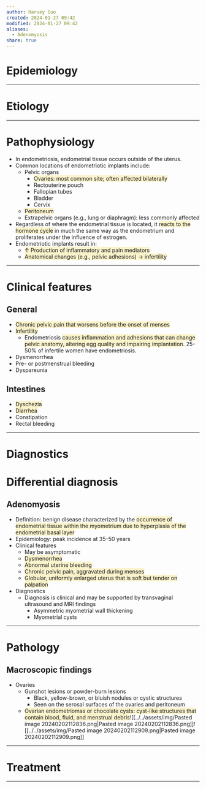 ```yaml
---
author: Harvey Guo
created: 2024-01-27 09:42
modified: 2024-01-27 09:42
aliases:
  - Adenomyosis
share: true
---
```


# Epidemiology


---
# Etiology


---
# Pathophysiology
- In endometriosis, endometrial tissue occurs outside of the uterus.
- Common locations of endometriotic implants include:
	- Pelvic organs
		- <span style="background:rgba(240, 200, 0, 0.2)">Ovaries: most common site; often affected bilaterally</span>
		- Rectouterine pouch
		- Fallopian tubes
		- Bladder
		- Cervix
	- <span style="background:rgba(240, 200, 0, 0.2)">Peritoneum</span>
	- Extrapelvic organs (e.g., lung or diaphragm): less commonly affected 
- Regardless of where the endometrial tissue is located, it <span style="background:rgba(240, 200, 0, 0.2)">reacts to the hormone cycle</span> in much the same way as the endometrium and proliferates under the influence of estrogen.
- Endometriotic implants result in:
	- <span style="background:rgba(240, 200, 0, 0.2)">↑ Production of inflammatory and pain mediators</span>
	- <span style="background:rgba(240, 200, 0, 0.2)">Anatomical changes (e.g., pelvic adhesions) → infertility</span>

---
# Clinical features
## General
- <span style="background:rgba(240, 200, 0, 0.2)">Chronic pelvic pain that worsens before the onset of menses</span>
- <span style="background:rgba(240, 200, 0, 0.2)">Infertility</span>
	- Endometriosis <span style="background:rgba(240, 200, 0, 0.2)">causes inflammation and adhesions that can change pelvic anatomy, altering egg quality and impairing implantation</span>. 25–50% of infertile women have endometriosis.
- Dysmenorrhea
- Pre- or postmenstrual bleeding
- Dyspareunia
## Intestines
- <span style="background:rgba(240, 200, 0, 0.2)">Dyschezia</span>
- <span style="background:rgba(240, 200, 0, 0.2)">Diarrhea</span>
- Constipation
- Rectal bleeding


---
# Diagnostics

# Differential diagnosis
## Adenomyosis
- Definition: benign disease characterized by the <span style="background:rgba(240, 200, 0, 0.2)">occurrence of endometrial tissue within the myometrium due to hyperplasia of the endometrial basal layer</span>
- Epidemiology: peak incidence at 35–50 years
- Clinical features
	- May be asymptomatic 
	- <span style="background:rgba(240, 200, 0, 0.2)">Dysmenorrhea</span>
	- <span style="background:rgba(240, 200, 0, 0.2)">Abnormal uterine bleeding</span>
	- <span style="background:rgba(240, 200, 0, 0.2)">Chronic pelvic pain, aggravated during menses</span>
	- <span style="background:rgba(240, 200, 0, 0.2)">Globular, uniformly enlarged uterus that is soft but tender on palpation</span>
- Diagnostics
	- Diagnosis is clinical and may be supported by transvaginal ultrasound and MRI findings
		- Asymmetric myometrial wall thickening 
		- Myometrial cysts

---
# Pathology
## Macroscopic findings
- Ovaries
	- Gunshot lesions or powder-burn lesions
		- Black, yellow-brown, or bluish nodules or cystic structures
		- Seen on the serosal surfaces of the ovaries and peritoneum
	- <span style="background:rgba(240, 200, 0, 0.2)">Ovarian endometriomas or chocolate cysts: cyst-like structures that contain blood, fluid, and menstrual debris</span>![[../../assets/img/Pasted image 20240202112836.png|Pasted image 20240202112836.png]]![[../../assets/img/Pasted image 20240202112909.png|Pasted image 20240202112909.png]]


---
# Treatment


---
